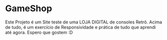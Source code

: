 # GameShop
 Este Projeto é um Site teste de uma LOJA DIGITAL de consoles Retrô. Acima de tudo, é um exercício de Responsividade e prática de tudo que aprendi até agora. Espero que gostem :D
